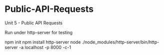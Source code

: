 # Public-API-Requests
Unit 5 - Public API Requests


Run under http-server for testing

<!-- commands -->
npm init
npm install http-server
node ./node_modules/http-server/bin/http-server -a localhost -p 8000 -c-1